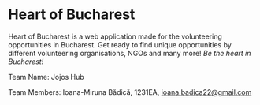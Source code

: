 # Heart of Bucharest
Heart of Bucharest is a web application made for the volunteering opportunities in Bucharest. Get ready to find unique opportunities by different volunteering organisations, NGOs and many more! *Be the heart in Bucharest!*

Team Name: Jojos Hub

Team Members: Ioana-Miruna Bădică, 1231EA, ioana.badica22@gmail.com




